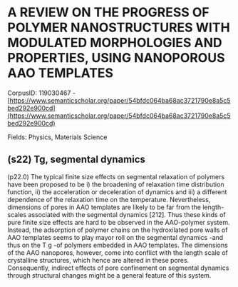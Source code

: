 # A REVIEW ON THE PROGRESS OF POLYMER NANOSTRUCTURES WITH MODULATED MORPHOLOGIES AND PROPERTIES, USING NANOPOROUS AAO TEMPLATES

CorpusID: 119030467 - [https://www.semanticscholar.org/paper/54bfdc064ba68ac3721790e8a5c5bed292e900cd](https://www.semanticscholar.org/paper/54bfdc064ba68ac3721790e8a5c5bed292e900cd)

Fields: Physics, Materials Science

## (s22) Tg, segmental dynamics
(p22.0) The typical finite size effects on segmental relaxation of polymers have been proposed to be i) the broadening of relaxation time distribution function, ii) the acceleration or deceleration of dynamics and iii) a different dependence of the relaxation time on the temperature. Nevertheless, dimensions of pores in AAO templates are likely to be far from the length-scales associated with the segmental dynamics [212]. Thus these kinds of pure finite size effects are hard to be observed in the AAO-polymer system. Instead, the adsorption of polymer chains on the hydroxilated pore walls of AAO templates seems to play mayor roll on the segmental dynamics -and thus on the T g -of polymers embedded in AAO templates. The dimensions of the AAO nanopores, however, come into conflict with the length scale of crystalline structures, which hence are altered in these pores. Consequently, indirect effects of pore confinement on segmental dynamics through structural changes might be a general feature of this system.

